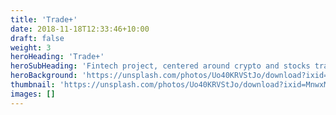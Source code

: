 ```yaml
---
title: 'Trade+'
date: 2018-11-18T12:33:46+10:00
draft: false
weight: 3
heroHeading: 'Trade+'
heroSubHeading: 'Fintech project, centered around crypto and stocks trading'
heroBackground: 'https://unsplash.com/photos/Uo40KRVStJo/download?ixid=MnwxMjA3fDB8MXxzZWFyY2h8MTF8fHRyYWRpbmd8ZW58MHwwfHx8MTY3MTMxNjkxMQ&force=true&w=1920'
thumbnail: 'https://unsplash.com/photos/Uo40KRVStJo/download?ixid=MnwxMjA3fDB8MXxzZWFyY2h8MTF8fHRyYWRpbmd8ZW58MHwwfHx8MTY3MTMxNjkxMQ&force=true&w=640'
images: []
---
```



